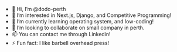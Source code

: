 - 👋 Hi, I’m @dodo-perth
- 👀 I’m interested in Next.js, Django, and Competitive Programming!
- 🌱 I’m currently learning operating system, and low-coding!
- 💞️ I’m looking to collaborate on small company in perth.
- 📫 You can contact me through Linkedin!
- ⚡ Fun fact: I like barbell overhead press!

<!---
dodo-perth/dodo-perth is a ✨ special ✨ repository because its `README.md` (this file) appears on your GitHub profile.
You can click the Preview link to take a look at your changes.
--->
